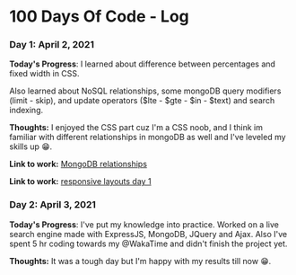 # 100 Days Of Code - Log

### Day 1: April 2, 2021

**Today's Progress**: I learned about difference between percentages and fixed width in CSS.

Also learned about NoSQL relationships, some mongoDB query modifiers (limit - skip), and update operators ($lte - $gte - $in - $text) and search indexing.

**Thoughts:** I enjoyed the CSS part cuz I'm a CSS noob, and I think im familiar with different relationships in mongoDB as well and I've leveled my skills up :grin:.

**Link to work:** [MongoDB relationships](https://github.com/menaaziz27/MongoDB-relationships)

**Link to work:** [responsive layouts day 1](https://github.com/menaaziz27/conquer-responsive-layouts/tree/master/Day1)

### Day 2: April 3, 2021

**Today's Progress**: I've put my knowledge into practice. Worked on a live search engine made with ExpressJS, MongoDB, JQuery and Ajax. Also I've spent 5 hr coding towards my
@WakaTime
and didn't finish the project yet.

**Thoughts:** It was a tough day but I'm happy with my results till now :grin:.
